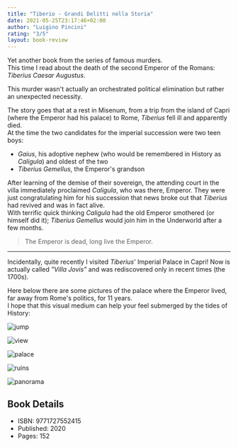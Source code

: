 ```yaml
---
title: "Tiberio - Grandi Delitti nella Storia"
date: 2021-05-25T23:17:46+02:00
author: "Luigino Pincini"
rating: "3/5"
layout: book-review
---
```


Yet another book from the series of famous murders.<br>
This time I read about the death of the second Emperor of the Romans: _Tiberius
Caesar Augustus_.

This murder wasn't actually an orchestrated political elimination but rather an
unexpected necessity.

The story goes that at a rest in Misenum, from a trip from the island of Capri
(where the Emperor had his palace) to Rome, _Tiberius_ fell ill and apparently
died.<br>
At the time the two candidates for the imperial succession were two teen boys:

- _Gaius_, his adoptive nephew (who would be remembered in History as _Caligula_) and oldest of the two
- _Tiberius Gemellus_, the Emperor's grandson

After learning of the demise of their sovereign, the attending court in the
villa immediately proclaimed _Caligula_, who was there, Emperor. They were just
congratulating him for his succession that news broke out that _Tiberius_ had
revived and was in fact alive.<br>
With terrific quick thinking _Caligula_ had the old Emperor smothered (or
himself did it);
_Tiberius Gemellus_ would join him in the Underworld after a few months.

> The Emperor is dead, long live the Emperor.

---

Incidentally, quite recently I visited _Tiberius_' Imperial Palace in Capri!
Now is actually called _"Villa Jovis"_ and was rediscovered only in recent
times (the 1700s).

Here below there are some pictures of the palace where the Emperor lived, far
away from Rome's politics, for 11 years.<br>
I hope that this visual medium can help your feel submerged by the tides of
History:

![jump](/img/tiberio/jump.jpg 'The place where the Emperor would "allegedly" throw off undesidered guests')

![view](/img/tiberio/view.jpg "From this vantage point it was possible to monitor the island and the Gulf of Naples")

![palace](/img/tiberio/palace.jpg "The palace at his peak would have been majestic and opulent")

![ruins](/img/tiberio/ruins.jpg "Another postcard of the ruins")

![panorama](/img/tiberio/panorama.jpg "A view fitting of an Emperor")

## Book Details

- ISBN: 9771727552415
- Published: 2020
- Pages: 152
